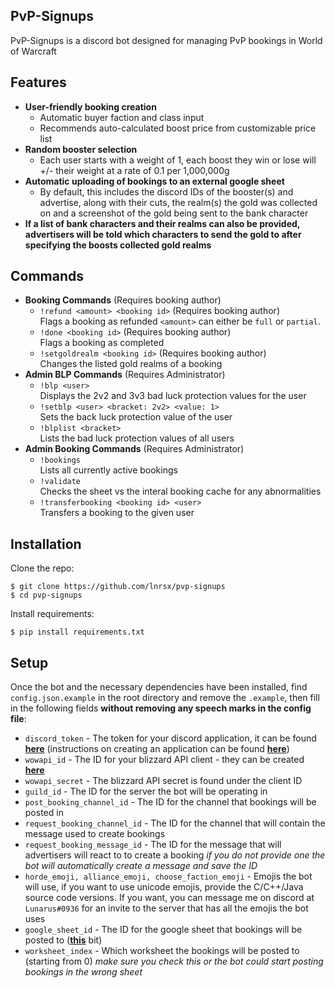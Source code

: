 ## PvP-Signups
 PvP-Signups is a discord bot designed for managing PvP bookings in World of Warcraft
 
 ## Features
* **User-friendly booking creation**
    * Automatic buyer faction and class input
    * Recommends auto-calculated boost price from customizable price list
* **Random booster selection**
    * Each user starts with a weight of 1, each boost they win or lose will +/- their weight at a rate of 0.1 per 1,000,000g
* **Automatic uploading of bookings to an external google sheet**
    * By default, this includes the discord IDs of the booster(s) and advertise, along with their cuts, the realm(s) the gold was collected on and a screenshot of the gold being sent to the bank character
* **If a list of bank characters and their realms can also be provided, advertisers will be told which characters to send the gold to after specifying the boosts collected gold realms**
 ## Commands
 
 * **Booking Commands** (Requires booking author)
    * `!refund <amount> <booking id>` (Requires booking author)<br />
    Flags a booking as refunded `<amount>` can either be `full` or `partial`.
    * `!done <booking id>` (Requires booking author)<br />
    Flags a booking as completed
    * `!setgoldrealm <booking id>` (Requires booking author)<br />
    Changes the listed gold realms of a booking
 * **Admin BLP Commands** (Requires Administrator)
    * `!blp <user>`<br />
    Displays the 2v2 and 3v3 bad luck protection values for the user
    * `!setblp <user> <bracket: 2v2> <value: 1>`<br />
    Sets the back luck protection value of the user
    * `!blplist <bracket>`<br />
    Lists the bad luck protection values of all users
 * **Admin Booking Commands** (Requires Administrator)
    * `!bookings`<br />
    Lists all currently active bookings
    * `!validate`<br />
    Checks the sheet vs the interal booking cache for any abnormalities
    * `!transferbooking <booking id> <user>`<br />
    Transfers a booking to the given user
 
  ## Installation
  
  Clone the repo:
  
  ```console
  $ git clone https://github.com/lnrsx/pvp-signups
  $ cd pvp-signups
  ```
    
  Install requirements:
  ```console
  $ pip install requirements.txt
  ```

  ## Setup
  Once the bot and the necessary dependencies have been installed, find `config.json.example` in the root directory and remove the `.example`,
  then fill in the following fields **without removing any speech marks in the config file**:
  * `discord_token` -
    The token for your discord application, it can be found [**here**](https://discord.com/developers/applications/)
    (instructions on creating an application can be found [**here**](https://discordpy.readthedocs.io/en/latest/discord.html))
  * `wowapi_id` -
    The ID for your blizzard API client - they can be created [**here**](https://develop.battle.net/access/clients)
  * `wowapi_secret` -
    The blizzard API secret is found under the client ID
  * `guild_id` -
    The ID for the server the bot will be operating in
  * `post_booking_channel_id` -
    The ID for the channel that bookings will be posted in
  * `request_booking_channel_id` -
    The ID for the channel that will contain the message used to create bookings
  * `request_booking_message_id` -
    The ID for the message that will advertisers will react to to create a booking 
    *if you do not provide one the bot will automatically create a message and save the ID*
  * `horde_emoji, alliance_emoji, choose_faction_emoji` -
    Emojis the bot will use, if you want to use unicode emojis, provide the C/C++/Java source code versions.
    If you want, you can message me on discord at `Lunarus#0936` for an invite to the server that has all the emojis the bot uses
  * `google_sheet_id` -
    The ID for the google sheet that bookings will be posted to ([**this**](https://i.imgur.com/Hs9xxQw.png) bit)
  * `worksheet_index` -
    Which worksheet the bookings will be posted to (starting from 0) 
    *make sure you check this or the bot could start posting bookings in the wrong sheet*